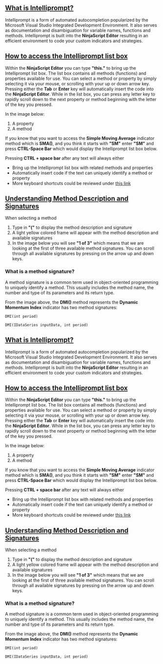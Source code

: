 ## [What is Intelliprompt?](https://developer.ninjatrader.com/docs/desktop/intelliprompt\#what-is-intelliprompt)

Intelliprompt is a form of automated autocompletion popularized by the Microsoft Visual Studio Integrated Development Environment. It also serves as documentation and disambiguation for variable names, functions and methods. Intelliprompt is built into the **NinjaScript Editor** resulting in an efficient environment to code your custom indicators and strategies.

## [How to access the Intelliprompt list box](https://developer.ninjatrader.com/docs/desktop/intelliprompt\#how-to-access-the-intelliprompt-list-box)

Within the **NinjaScript Editor** you can type **"this."** to bring up the Intelliprompt list box. The list box contains all methods (functions) and properties available for use. You can select a method or property by simply selecting it via your mouse, or scrolling with your up or down arrow key. Pressing either the **Tab** or **Enter** key will automatically insert the code into the **NinjaScript Editor**. While in the list box, you can press any letter key to rapidly scroll down to the next property or method beginning with the letter of the key you pressed.

In the image below:

1. A property
2. A method

If you know that you want to access the **Simple Moving Average** indicator method which is **SMA()**, and you think it starts with **"SM"** enter **"SM"** and press **CTRL-Space Bar** which would display the Intelliprompt list box below.

Pressing **CTRL + space bar** after any text will always either

- Bring up the Intelliprompt list box with related methods and properties
- Automatically insert code if the text can uniquely identify a method or property
- More keyboard shortcuts could be reviewed under [this link](https://developer.ninjatrader.com/docs/desktop/editor_keyboard_shortcuts)

## [Understanding Method Description and Signatures](https://developer.ninjatrader.com/docs/desktop/intelliprompt\#understanding-method-description-and-signatures)

When selecting a method

1. Type in **"("** to display the method description and signature
2. A light yellow colored frame will appear with the method description and available signatures
3. In the image below you will see **"1 of 3"** which means that we are looking at the first of three available method signatures. You can scroll through all available signatures by pressing on the arrow up and down keys.

### What is a method signature?

A method signature is a common term used in object-oriented programming to uniquely identify a method. This usually includes the method name, the number and type of its parameters and its return type.

From the image above, the **DMI()** method represents the **Dynamic Momentum Index** indicator has two method signatures:

`DMI(int period)`

`DMI(IDataSeries inputData, int period)`

## [What is Intelliprompt?](https://developer.ninjatrader.com/docs/desktop/intelliprompt\#what-is-intelliprompt)

Intelliprompt is a form of automated autocompletion popularized by the Microsoft Visual Studio Integrated Development Environment. It also serves as documentation and disambiguation for variable names, functions and methods. Intelliprompt is built into the **NinjaScript Editor** resulting in an efficient environment to code your custom indicators and strategies.

## [How to access the Intelliprompt list box](https://developer.ninjatrader.com/docs/desktop/intelliprompt\#how-to-access-the-intelliprompt-list-box)

Within the **NinjaScript Editor** you can type **"this."** to bring up the Intelliprompt list box. The list box contains all methods (functions) and properties available for use. You can select a method or property by simply selecting it via your mouse, or scrolling with your up or down arrow key. Pressing either the **Tab** or **Enter** key will automatically insert the code into the **NinjaScript Editor**. While in the list box, you can press any letter key to rapidly scroll down to the next property or method beginning with the letter of the key you pressed.

In the image below:

1. A property
2. A method

If you know that you want to access the **Simple Moving Average** indicator method which is **SMA()**, and you think it starts with **"SM"** enter **"SM"** and press **CTRL-Space Bar** which would display the Intelliprompt list box below.

Pressing **CTRL + space bar** after any text will always either

- Bring up the Intelliprompt list box with related methods and properties
- Automatically insert code if the text can uniquely identify a method or property
- More keyboard shortcuts could be reviewed under [this link](https://developer.ninjatrader.com/docs/desktop/editor_keyboard_shortcuts)

## [Understanding Method Description and Signatures](https://developer.ninjatrader.com/docs/desktop/intelliprompt\#understanding-method-description-and-signatures)

When selecting a method

1. Type in **"("** to display the method description and signature
2. A light yellow colored frame will appear with the method description and available signatures
3. In the image below you will see **"1 of 3"** which means that we are looking at the first of three available method signatures. You can scroll through all available signatures by pressing on the arrow up and down keys.

### What is a method signature?

A method signature is a common term used in object-oriented programming to uniquely identify a method. This usually includes the method name, the number and type of its parameters and its return type.

From the image above, the **DMI()** method represents the **Dynamic Momentum Index** indicator has two method signatures:

`DMI(int period)`

`DMI(IDataSeries inputData, int period)`